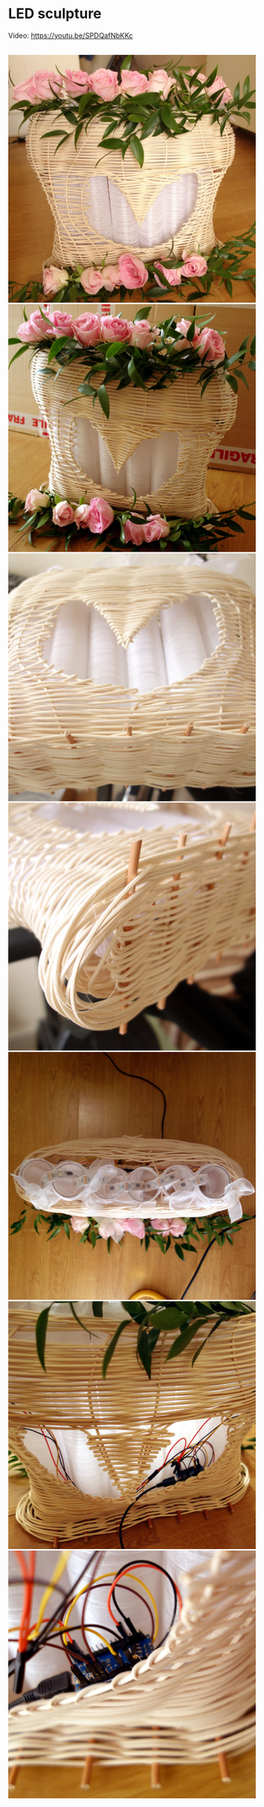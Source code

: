 LED sculpture
=============

Video: https://youtu.be/SPDQafNbKKc

<br />

<img src="https://github.com/artbek/led_pipe_organ/blob/master/images/artbeks__wedding_front2.jpg" />
<img src="https://github.com/artbek/led_pipe_organ/blob/master/images/artbeks__wedding_front.jpg" />
<img src="https://github.com/artbek/led_pipe_organ/blob/master/images/artbeks__wedding_bottom_front.jpg" />
<img src="https://github.com/artbek/led_pipe_organ/blob/master/images/artbeks__wedding_bottom_angle.jpg" />
<img src="https://github.com/artbek/led_pipe_organ/blob/master/images/artbeks__wedding_top.jpg" />
<img src="https://github.com/artbek/led_pipe_organ/blob/master/images/artbeks__wedding_back.jpg" />
<img src="https://github.com/artbek/led_pipe_organ/blob/master/images/artbeks__wedding_arduino.jpg" />
